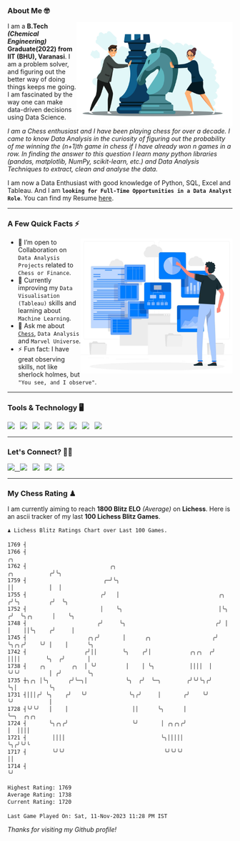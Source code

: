 ### About Me 🤓
<img align="right" alt="Coding" width="350" src="https://github.com/Laxman-Lakhan/Laxman-Lakhan/blob/master/Assets/Chess_Vector.jpg">   

I am a **B.Tech** _**(Chemical Engineering)**_ **Graduate(2022) from IIT (BHU), Varanasi**. I am a problem solver, and figuring out the better way of doing things keeps me going. I am fascinated by the way one can make data-driven decisions using Data Science. 

_I am a Chess enthusiast and I have been playing chess for over a decade. I came to know Data Analysis in the curiosity of figuring out the probability of me winning the (n+1)th game in chess if I have already won n games in a row. In finding the answer to this question I learn many python libraries (pandas, matplotlib, NumPy, scikit-learn, etc.) and Data Analysis Techniques to extract, clean and analyse the data._

I am now a Data Enthusiast with good knowledge of Python, SQL, Excel and Tableau. And I am **`looking for Full-Time Opportunities in a Data Analyst Role`**. You can find my Resume
 [here](https://drive.google.com/file/d/1UIOoogRLj5eGQFQBkuvMmTISZVdl2Ok7/view?usp=sharing).


---

### A Few Quick Facts ⚡️
<img align="right" alt="Coding" width="340" src="https://github.com/Laxman-Lakhan/Laxman-Lakhan/blob/master/Assets/Data_Vector.jpg">   

- 🤝 I’m open to Collaboration on `Data Analysis Projects` related to `Chess or Finance`.
- 📖 Currently improving my `Data Visualisation (Tableau)` skills and learning about `Machine Learning`.
- 💬 Ask me about [`Chess`](https://lichess.org/@/YourKingIsInDanger), `Data Analysis` and `Marvel Universe`.
- ⚡️ Fun fact: I have great observing skills, not like sherlock holmes, but `"You see, and I observe"`.

---
### Tools & Technology 🖥

<img src="https://img.shields.io/badge/Python-white?logo=Python&logoColor=ColorName&style=ShieldStyle" /> &nbsp;
<img src="https://img.shields.io/badge/MySQL-white?logo=MySQL&logoColor=ColorName&style=ShieldStyle" /> &nbsp;
<img src="https://img.shields.io/badge/Tableau-white?logo=Tableau&logoColor=ColorName&style=ShieldStyle" /> &nbsp;
<img src="https://img.shields.io/badge/Excel-white?logo=Microsoft+Excel&logoColor=196F3D&style=ShieldStyle" /> &nbsp;
<img src="https://img.shields.io/badge/Jupyter-white?logo=Jupyter&logoColor=ColorName&style=ShieldStyle" /> &nbsp;
<img src="https://img.shields.io/badge/pandas-white?logo=Pandas&logoColor=000080&style=ShieldStyle" /> &nbsp;
<img src="https://img.shields.io/badge/numpy-white?logo=Numpy&logoColor=85C1E9&style=ShieldStyle" /> &nbsp;
<img src="https://img.shields.io/badge/scikit learn-white?logo=Scikit+Learn&logoColor=ColorName&style=ShieldStyle" /> &nbsp;



---

### Let's Connect? 🫳🏻

<a href="mailto:laxmansingh.lakhan@gmail.com"> <img src="https://img.icons8.com/fluent/48/000000/gmail.png" width="3.5%"/> &nbsp;
[<img src="https://img.icons8.com/color/48/000000/linkedin.png" width="3.5%"/>](https://www.linkedin.com/in/laxman-lakhan/)  &nbsp;
[<img src="https://img.icons8.com/fluent/48/000000/facebook-new.png" width="3.5%"/>](https://www.facebook.com/s.laxmanlakhan/)  &nbsp;
[<img src="https://img.icons8.com/fluent/48/000000/instagram-new.png" width="3.5%"/>](https://www.instagram.com/laxman.lakhan/)  &nbsp;
[<img src="https://img.icons8.com/color/48/000000/twitter.png" width="3.5%"/>](https://twitter.com/laxman__lakhan)  &nbsp;

 ---
  
### My Chess Rating ♟
  
I am currently aiming to reach **1800 Blitz ELO** *(Average)* on **Lichess**. Here is an ascii tracker of my last **100 Lichess Blitz Games**.

  ```
  ♟︎ 𝙻𝚒𝚌𝚑𝚎𝚜𝚜 𝙱𝚕𝚒𝚝𝚣 𝚁𝚊𝚝𝚒𝚗𝚐𝚜 𝙲𝚑𝚊𝚛𝚝 𝚘𝚟𝚎𝚛 𝙻𝚊𝚜𝚝 𝟷00 𝙶𝚊𝚖𝚎𝚜.
  
1769 ┤
1766 ┤                                                                                   ╭╮
1762 ┤                          ╭╮                                         ╭╮           ╭╯╰╮
1759 ┤                        ╭─╯╰╮                                        ││           │  │
1755 ┤                       ╭╯   │                               ╭╮      ╭╯╰╮         ╭╯  ╰╮
1752 ┤                       │    ╰╮                              │╰╮    ╭╯  ╰╮╭╮      │    ╰╮
1748 ┤                      ╭╯     ╰╮                            ╭╯ │    │    ││╰╮    ╭╯     │
1745 ┤                   ╭╮╭╯       │      ╭╮                   ╭╯  ╰╮╭╮╭╯    ╰╯ │    │      ╰╮
1742 ┤                  ╭╯││        ╰╮    ╭╯│            ╭╮╭╮  ╭╯    ││││        ╰╮  ╭╯       │
1738 ┤    ╭╮        ╭╮  │ ╰╯         │    │ ╰╮           ││││  │     ╰╯╰╯         │ ╭╯        ╰╮
1735 ┼╮╭╮ │╰╮      ╭╯╰─╮│            ╰╮  ╭╯  ╰─╮        ╭╯╰╯╰╮╭╯                  ╰╮│          ╰╮
1731 ┤│││╭╯ ╰╮    ╭╯   ╰╯             ╰╮╭╯     │       ╭╯    ╰╯                    ╰╯           │
1728 ┤╰╯╰╯   │    │                    ││      ╰╮      │                                        ╰─╮  ╭╮╭╮
1724 ┤       ╰╮╭╮╭╯                    ╰╯       │ ╭╮╭╮╭╯                                          │  ││││
1721 ┤        ││││                              ╰╮│││││                                           ╰╮╭╯╰╯╰
1717 ┤        ╰╯╰╯                               ╰╯╰╯╰╯                                            ││
1714 ┤                                                                                             ╰╯ 

Highest Rating: 1769
Average Rating: 1738
Current Rating: 1720 

Last Game Played On: Sat, 11-Nov-2023 11:28 PM IST
  ```
  
  
*Thanks for visiting my Github profile!*
